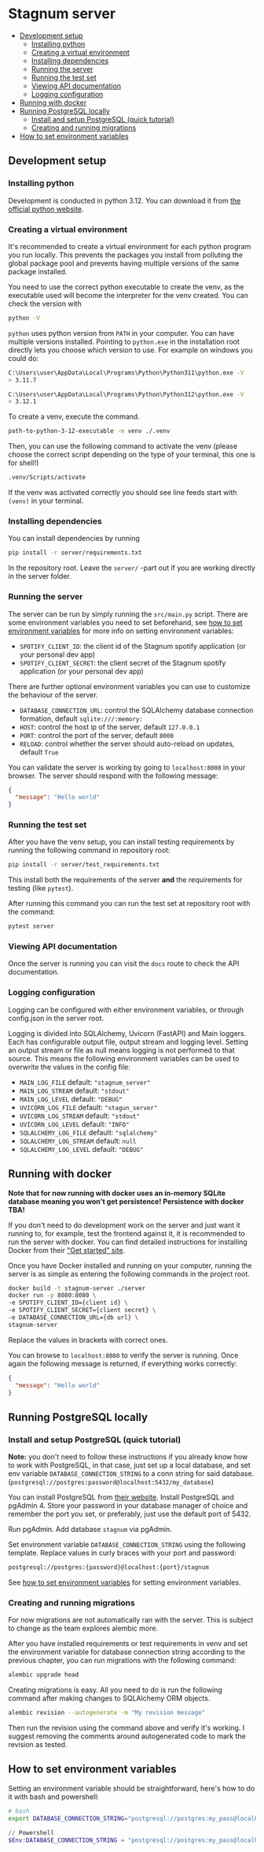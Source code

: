 # Stagnum server

- [Development setup](#development-setup)
  - [Installing python](#installing-python)
  - [Creating a virtual environment](#creating-a-virtual-environment)
  - [Installing dependencies](#installing-dependencies)
  - [Running the server](#running-the-server)
  - [Running the test set](#running-the-test-set)
  - [Viewing API documentation](#viewing-api-documentation)
  - [Logging configuration]()
- [Running with docker](#running-with-docker)
- [Running PostgreSQL locally](#running-postgresql-locally)
  - [Install and setup PostgreSQL (quick tutorial)](#install-and-setup-postgresql-quick-tutorial)
  - [Creating and running migrations](#creating-and-running-migrations)
- [How to set environment variables](#how-to-set-environment-variables)

## Development setup

### Installing python

Development is conducted in python 3.12. You can download it from
[the official python website](https://www.python.org/downloads/).

### Creating a virtual environment

It's recommended to create a virtual environment for each python program you run locally.
This prevents the packages you install from polluting the global package pool and prevents
having multiple versions of the same package installed.

You need to use the correct python executable to create the venv, as the executable used
will become the interpreter for the venv created. You can check the version with

```bash
python -V
```

`python` uses python version from `PATH` in your computer. You can have multiple versions
installed. Pointing to `python.exe` in the installation root directly lets you choose which
version to use. For example on windows you could do:

```bash
C:\Users\user\AppData\Local\Programs\Python\Python311\python.exe -V
> 3.11.7

C:\Users\user\AppData\Local\Programs\Python\Python312\python.exe -V
> 3.12.1
```

To create a venv, execute the command.

```bash
path-to-python-3-12-executable -m venv ./.venv
```

Then, you can use the following command to activate the venv (please choose the correct
script depending on the type of your terminal, this one is for shell!)

```bash
.venv/Scripts/activate
```

If the venv was activated correctly you should see line feeds start with `(venv)` in your
terminal.

### Installing dependencies

You can install dependencies by running

```bash
pip install -r server/requirements.txt
```

In the repository root. Leave the `server/` -part out if you are working directly in the
server folder.

### Running the server

The server can be run by simply running the `src/main.py` script. There are some environment variables you
need to set beforehand, see [how to set environment variables](#how-to-set-environment-variables) for more info
on setting environment variables:

- `SPOTIFY_CLIENT_ID`: the client id of the Stagnum spotify application (or your personal dev app)
- `SPOTIFY_CLIENT_SECRET`: the client secret of the Stagnum spotify application (or your personal dev app)

There are further optional environment variables you can use to customize the behaviour of the server.

- `DATABASE_CONNECTION_URL`: control the SQLAlchemy database connection formation, default
`sqlite:///:memory:`
- `HOST`: control the host ip of the server, default `127.0.0.1`
- `PORT`: control the port of the server, default `8000`
- `RELOAD`: control whether the server should auto-reload on updates, default `True`

You can validate the server is working by going to `localhost:8000` in your browser. The
server should respond with the following message:

```json
{
  "message": "Hello world"
}
```

### Running the test set

After you have the venv setup, you can install testing requirements by running the following command in
repository root:

```bash
pip install -r server/test_requirements.txt
```

This install both the requirements of the server **and** the requirements for testing (like `pytest`).

After running this command you can run the test set at repository root with the command:

```bash
pytest server
```

### Viewing API documentation

Once the server is running you can visit the `docs` route to check the API documentation.


### Logging configuration

Logging can be configured with either environment variables, or through config.json in the server root.

Logging is divided into SQLAlchemy, Uvicorn (FastAPI) and Main loggers. Each has configurable output file, output
stream and logging level. Setting an output stream or file as null means logging is not performed to that source.
This means the following environment variables can be used to overwrite the values in the config file:

 - `MAIN_LOG_FILE` default: `"stagnum_server"`
 - `MAIN_LOG_STREAM` default: `"stdout"`
 - `MAIN_LOG_LEVEL` default: `"DEBUG"`
 - `UVICORN_LOG_FILE` default: `"stagun_server"`
 - `UVICORN_LOG_STREAM` default: `"stdout"`
 - `UVICORN_LOG_LEVEL` default: `"INFO"`
 - `SQLALCHEMY_LOG_FILE` default: `"sqlalchemy"`
 - `SQLALCHEMY_LOG_STREAM` default: `null`
 - `SQLALCHEMY_LOG_LEVEL` default: `"DEBUG"`

## Running with docker

**Note that for now running with docker uses an in-memory SQLite database meaning you won't get persistence!
Persistence with docker TBA!**

If you don't need to do development work on the server and just want it running to, for
example, test the frontend against it, it is recommended to run the server with docker.
You can find detailed instructions for installing Docker from their
["Get started" site](https://www.docker.com/get-started/).

Once you have Docker installed and running on your computer, running the server is as
simple as entering the following commands in the project root.

```bash
docker build -t stagnum-server ./server
docker run -p 8080:8080 \
-e SPOTIFY_CLIENT_ID={client id} \
-e SPOTIFY_CLIENT_SECRET={client secret} \
-e DATABASE_CONNECTION_URL={db url} \
stagnum-server
```

Replace the values in brackets with correct ones.

You can browse to `localhost:8080` to verify the server is running. Once again the
following message is returned, if everything works correctly:

```json
{
  "message": "Hello world"
}
```

## Running PostgreSQL locally

### Install and setup PostgreSQL (quick tutorial)

**Note:** you don't need to follow these instructions if you already know how to work with PostgreSQL, in that
case, just set up a local database, and set env variable `DATABASE_CONNECTION_STRING` to a conn string for said
database. (`postgresql://postgres:password@localhost:5432/my_database`)

You can install PostgreSQL from [their website](https://www.postgresql.org/). Install PostgreSQL and pgAdmin 4.
Store your password in your database manager of choice and remember the port you set, or preferably, just use the
default port of 5432.

Run pgAdmin. Add database `stagnum` via pgAdmin. 

Set environment variable `DATABASE_CONNECTION_STRING` using the following template. Replace values in curly
braces with your port and password:

```bash
postgresql://postgres:{password}@localhost:{port}/stagnum
```

See [how to set environment variables](#how-to-set-environment-variables) for setting environment variables.

### Creating and running migrations

For now migrations are not automatically ran with the server. This is subject to change as the team explores
alembic more.

After you have installed requirements or test requirements in venv and set the environment variable for database
connection string according to the previous chapter, you can run migrations with the following command:

```bash
alembic upgrade head
```

Creating migrations is easy. All you need to do is run the following command after making changes to SQLAlchemy
ORM objects.

```bash
alembic revision --autogenerate -m "My revision message"    
```

Then run the revision using the command above and verify it's working. I suggest removing the comments around
autogenerated code to mark the revision as tested.

## How to set environment variables

Setting an environment variable should be straightforward, here's how to do it with bash and powershell:

```bash
# bash
export DATABASE_CONNECTION_STRING="postgresql://postgres:my_pass@localhost:5432/stagnum"
```

```powershell
// Powershell
$Env:DATABASE_CONNECTION_STRING = "postgresql://postgres:my_pass@localhost:5432/stagnum"
```
